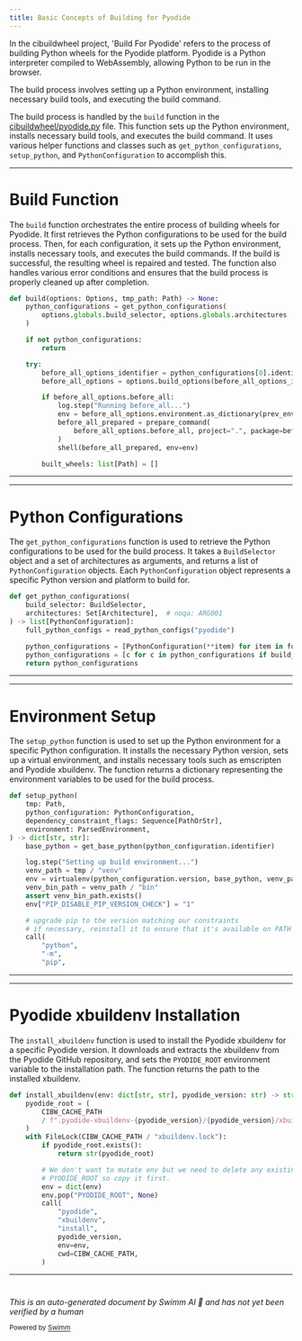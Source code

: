 ```yaml
---
title: Basic Concepts of Building for Pyodide
---
```

In the cibuildwheel project, 'Build For Pyodide' refers to the process of building Python wheels for the Pyodide platform. Pyodide is a Python interpreter compiled to WebAssembly, allowing Python to be run in the browser.&nbsp;

The build process involves setting up a Python environment, installing necessary build tools, and executing the build command.&nbsp;

The build process is handled by the <SwmToken path="/cibuildwheel/pyodide.py" pos="192:2:2" line-data="def build(options: Options, tmp_path: Path) -&gt; None:">`build`</SwmToken> function in the <SwmPath>[cibuildwheel/pyodide.py](/cibuildwheel/pyodide.py)</SwmPath> file. This function sets up the Python environment, installs necessary build tools, and executes the build command. It uses various helper functions and classes such as <SwmToken path="/cibuildwheel/pyodide.py" pos="181:2:2" line-data="def get_python_configurations(">`get_python_configurations`</SwmToken>, <SwmToken path="/cibuildwheel/pyodide.py" pos="110:2:2" line-data="def setup_python(">`setup_python`</SwmToken>, and <SwmToken path="/cibuildwheel/pyodide.py" pos="42:2:2" line-data="class PythonConfiguration:">`PythonConfiguration`</SwmToken> to accomplish this.

<SwmSnippet path="/cibuildwheel/pyodide.py" line="192">

---

# Build Function

The <SwmToken path="/cibuildwheel/pyodide.py" pos="192:2:2" line-data="def build(options: Options, tmp_path: Path) -&gt; None:">`build`</SwmToken> function orchestrates the entire process of building wheels for Pyodide. It first retrieves the Python configurations to be used for the build process. Then, for each configuration, it sets up the Python environment, installs necessary tools, and executes the build commands. If the build is successful, the resulting wheel is repaired and tested. The function also handles various error conditions and ensures that the build process is properly cleaned up after completion.

```python
def build(options: Options, tmp_path: Path) -> None:
    python_configurations = get_python_configurations(
        options.globals.build_selector, options.globals.architectures
    )

    if not python_configurations:
        return

    try:
        before_all_options_identifier = python_configurations[0].identifier
        before_all_options = options.build_options(before_all_options_identifier)

        if before_all_options.before_all:
            log.step("Running before_all...")
            env = before_all_options.environment.as_dictionary(prev_environment=os.environ)
            before_all_prepared = prepare_command(
                before_all_options.before_all, project=".", package=before_all_options.package_dir
            )
            shell(before_all_prepared, env=env)

        built_wheels: list[Path] = []
```

---

</SwmSnippet>

<SwmSnippet path="/cibuildwheel/pyodide.py" line="181">

---

# Python Configurations

The <SwmToken path="/cibuildwheel/pyodide.py" pos="181:2:2" line-data="def get_python_configurations(">`get_python_configurations`</SwmToken> function is used to retrieve the Python configurations to be used for the build process. It takes a <SwmToken path="/cibuildwheel/util.py" pos="239:2:2" line-data="class BuildSelector:">`BuildSelector`</SwmToken> object and a set of architectures as arguments, and returns a list of <SwmToken path="/cibuildwheel/pyodide.py" pos="42:2:2" line-data="class PythonConfiguration:">`PythonConfiguration`</SwmToken> objects. Each <SwmToken path="/cibuildwheel/pyodide.py" pos="42:2:2" line-data="class PythonConfiguration:">`PythonConfiguration`</SwmToken> object represents a specific Python version and platform to build for.

```python
def get_python_configurations(
    build_selector: BuildSelector,
    architectures: Set[Architecture],  # noqa: ARG001
) -> list[PythonConfiguration]:
    full_python_configs = read_python_configs("pyodide")

    python_configurations = [PythonConfiguration(**item) for item in full_python_configs]
    python_configurations = [c for c in python_configurations if build_selector(c.identifier)]
    return python_configurations
```

---

</SwmSnippet>

<SwmSnippet path="/cibuildwheel/pyodide.py" line="110">

---

# Environment Setup

The <SwmToken path="/cibuildwheel/pyodide.py" pos="110:2:2" line-data="def setup_python(">`setup_python`</SwmToken> function is used to set up the Python environment for a specific Python configuration. It installs the necessary Python version, sets up a virtual environment, and installs necessary tools such as emscripten and Pyodide xbuildenv. The function returns a dictionary representing the environment variables to be used for the build process.

```python
def setup_python(
    tmp: Path,
    python_configuration: PythonConfiguration,
    dependency_constraint_flags: Sequence[PathOrStr],
    environment: ParsedEnvironment,
) -> dict[str, str]:
    base_python = get_base_python(python_configuration.identifier)

    log.step("Setting up build environment...")
    venv_path = tmp / "venv"
    env = virtualenv(python_configuration.version, base_python, venv_path, [], use_uv=False)
    venv_bin_path = venv_path / "bin"
    assert venv_bin_path.exists()
    env["PIP_DISABLE_PIP_VERSION_CHECK"] = "1"

    # upgrade pip to the version matching our constraints
    # if necessary, reinstall it to ensure that it's available on PATH as 'pip'
    call(
        "python",
        "-m",
        "pip",
```

---

</SwmSnippet>

<SwmSnippet path="/cibuildwheel/pyodide.py" line="70">

---

# Pyodide xbuildenv Installation

The <SwmToken path="/cibuildwheel/pyodide.py" pos="70:2:2" line-data="def install_xbuildenv(env: dict[str, str], pyodide_version: str) -&gt; str:">`install_xbuildenv`</SwmToken> function is used to install the Pyodide xbuildenv for a specific Pyodide version. It downloads and extracts the xbuildenv from the Pyodide GitHub repository, and sets the <SwmToken path="/cibuildwheel/pyodide.py" pos="82:6:6" line-data="        env.pop(&quot;PYODIDE_ROOT&quot;, None)">`PYODIDE_ROOT`</SwmToken> environment variable to the installation path. The function returns the path to the installed xbuildenv.

```python
def install_xbuildenv(env: dict[str, str], pyodide_version: str) -> str:
    pyodide_root = (
        CIBW_CACHE_PATH
        / f".pyodide-xbuildenv-{pyodide_version}/{pyodide_version}/xbuildenv/pyodide-root"
    )
    with FileLock(CIBW_CACHE_PATH / "xbuildenv.lock"):
        if pyodide_root.exists():
            return str(pyodide_root)

        # We don't want to mutate env but we need to delete any existing
        # PYODIDE_ROOT so copy it first.
        env = dict(env)
        env.pop("PYODIDE_ROOT", None)
        call(
            "pyodide",
            "xbuildenv",
            "install",
            pyodide_version,
            env=env,
            cwd=CIBW_CACHE_PATH,
        )
```

---

</SwmSnippet>

# 

*This is an auto-generated document by Swimm AI 🌊 and has not yet been verified by a human*

<SwmMeta version="3.0.0" repo-id="Z2l0aHViJTNBJTNBY2lidWlsZHdoZWVsJTNBJTNBZ2lsYWRuYXZvdA==" repo-name="cibuildwheel"><sup>Powered by [Swimm](https://app.swimm.io/)</sup></SwmMeta>
